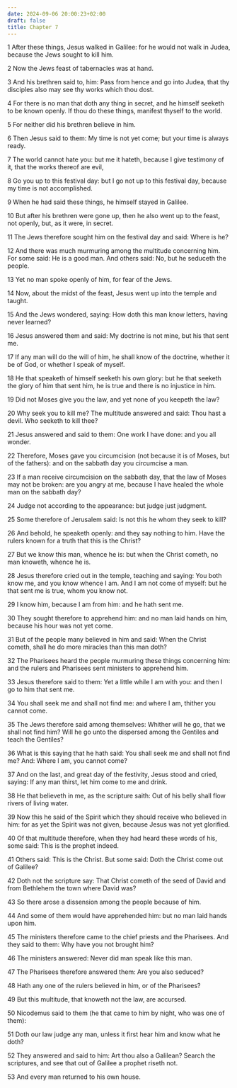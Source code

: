```yaml
---
date: 2024-09-06 20:00:23+02:00
draft: false
title: Chapter 7
---
```




1 After these things, Jesus walked in Galilee: for he would not walk in Judea, because the Jews sought to kill him.

2 Now the Jews feast of tabernacles was at hand.

3 And his brethren said to, him: Pass from hence and go into Judea, that thy disciples also may see thy works which thou dost.

4 For there is no man that doth any thing in secret, and he himself seeketh to be known openly. If thou do these things, manifest thyself to the world.

5 For neither did his brethren believe in him.

6 Then Jesus said to them: My time is not yet come; but your time is always ready.

7 The world cannot hate you: but me it hateth, because I give testimony of it, that the works thereof are evil,

8 Go you up to this festival day: but I go not up to this festival day, because my time is not accomplished.

9 When he had said these things, he himself stayed in Galilee.

10 But after his brethren were gone up, then he also went up to the feast, not openly, but, as it were, in secret.

11 The Jews therefore sought him on the festival day and said: Where is he?

12 And there was much murmuring among the multitude concerning him. For some said: He is a good man. And others said: No, but he seduceth the people.

13 Yet no man spoke openly of him, for fear of the Jews.

14 Now, about the midst of the feast, Jesus went up into the temple and taught.

15 And the Jews wondered, saying: How doth this man know letters, having never learned?

16 Jesus answered them and said: My doctrine is not mine, but his that sent me.

17 If any man will do the will of him, he shall know of the doctrine, whether it be of God, or whether I speak of myself.

18 He that speaketh of himself seeketh his own glory: but he that seeketh the glory of him that sent him, he is true and there is no injustice in him.

19 Did not Moses give you the law, and yet none of you keepeth the law?

20 Why seek you to kill me? The multitude answered and said: Thou hast a devil. Who seeketh to kill thee?

21 Jesus answered and said to them: One work I have done: and you all wonder.

22 Therefore, Moses gave you circumcision (not because it is of Moses, but of the fathers): and on the sabbath day you circumcise a man.

23 If a man receive circumcision on the sabbath day, that the law of Moses may not be broken: are you angry at me, because I have healed the whole man on the sabbath day?

24 Judge not according to the appearance: but judge just judgment.

25 Some therefore of Jerusalem said: Is not this he whom they seek to kill?

26 And behold, he speaketh openly: and they say nothing to him. Have the rulers known for a truth that this is the Christ?

27 But we know this man, whence he is: but when the Christ cometh, no man knoweth, whence he is.

28 Jesus therefore cried out in the temple, teaching and saying: You both know me, and you know whence I am. And I am not come of myself: but he that sent me is true, whom you know not.

29 I know him, because I am from him: and he hath sent me.

30 They sought therefore to apprehend him: and no man laid hands on him, because his hour was not yet come.

31 But of the people many believed in him and said: When the Christ cometh, shall he do more miracles than this man doth?

32 The Pharisees heard the people murmuring these things concerning him: and the rulers and Pharisees sent ministers to apprehend him.

33 Jesus therefore said to them: Yet a little while I am with you: and then I go to him that sent me.

34 You shall seek me and shall not find me: and where I am, thither you cannot come.

35 The Jews therefore said among themselves: Whither will he go, that we shall not find him? Will he go unto the dispersed among the Gentiles and teach the Gentiles?

36 What is this saying that he hath said: You shall seek me and shall not find me? And: Where I am, you cannot come?

37 And on the last, and great day of the festivity, Jesus stood and cried, saying: If any man thirst, let him come to me and drink.

38 He that believeth in me, as the scripture saith: Out of his belly shall flow rivers of living water.

39 Now this he said of the Spirit which they should receive who believed in him: for as yet the Spirit was not given, because Jesus was not yet glorified.

40 Of that multitude therefore, when they had heard these words of his, some said: This is the prophet indeed.

41 Others said: This is the Christ. But some said: Doth the Christ come out of Galilee?

42 Doth not the scripture say: That Christ cometh of the seed of David and from Bethlehem the town where David was?

43 So there arose a dissension among the people because of him.

44 And some of them would have apprehended him: but no man laid hands upon him.

45 The ministers therefore came to the chief priests and the Pharisees. And they said to them: Why have you not brought him?

46 The ministers answered: Never did man speak like this man.

47 The Pharisees therefore answered them: Are you also seduced?

48 Hath any one of the rulers believed in him, or of the Pharisees?

49 But this multitude, that knoweth not the law, are accursed.

50 Nicodemus said to them (he that came to him by night, who was one of them):

51 Doth our law judge any man, unless it first hear him and know what he doth?

52 They answered and said to him: Art thou also a Galilean? Search the scriptures, and see that out of Galilee a prophet riseth not.

53 And every man returned to his own house.

